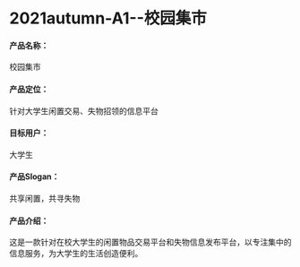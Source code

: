 # 2021autumn-A1--校园集市
#### 产品名称：
校园集市

#### 产品定位：
针对大学生闲置交易、失物招领的信息平台

#### 目标用户：
大学生

#### 产品Slogan：
共享闲置，共寻失物

#### 产品介绍：
这是一款针对在校大学生的闲置物品交易平台和失物信息发布平台，以专注集中的信息服务，为大学生的生活创造便利。
